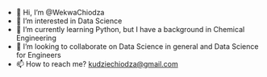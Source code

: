 - 👋 Hi, I’m @WekwaChiodza
- 👀 I’m interested in Data Science
- 🌱 I’m currently learning Python, but I have a background in Chemical Engineering
- 💞️ I’m looking to collaborate on Data Science in general and Data Science for Engineers
- 📫 How to reach me? kudziechiodza@gmail.com

<!---
WekwaChiodza/WekwaChiodza is a ✨ special ✨ repository because its `README.md` (this file) appears on your GitHub profile.
You can click the Preview link to take a look at your changes.
--->
